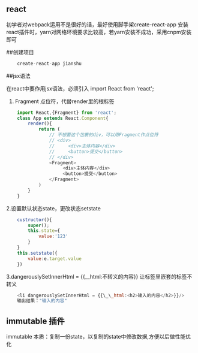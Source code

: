 ## react

初学者对webpack运用不是很好的话，最好使用脚手架create-react-app
安装react插件时，yarn对网络环境要求比较高，若yarn安装不成功，采用cnpm安装即可

##创建项目
```javascript
    create-react-app jianshu
```

##jsx语法

在react中要作用jsx语法，必须引入 import React from 'react';

1. Fragment  点位符，代替render里的根标签

```javascript
    import React,{Fragment} from 'react';
    class App extends React.Component{
        render(){
            return (
                // 不想要这个包裹的div，可以用Fragment作点位符
                // <div>
                //     <div>主体内容</div>
                //     <button>提交</button>
                // </div>
                <Fragment>
                     <div>主体内容</div>
                     <button>提交</button>
                </Fragment>
            )
        }
    }
```

2.设置默认状态state，更改状态setstate

```javascript
    custructor(){
        super();
        this.state={
            value:'123'
        }
    }
    this.setstate({
        value:e.target.value
    })
```
3.dangerouslySetInnerHtml = {{__html:不转义的内容}}
让标签里嵌套的标签不转义
```javascript
    <li dangerouslySetInnerHtml = {{\_\_html:<h2>输入的内容</h2>}}/>
    输出结果："输入的内容"
```

## immutable 插件

immutable 本质：复制一份state，以复制的state中修改数据,方便以后做性能优化
